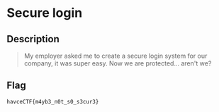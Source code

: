 # Secure login

## Description
> My employer asked me to create a secure login system for our company, it was super easy. Now we are protected... aren't we?

## Flag
`havceCTF{m4yb3_n0t_s0_s3cur3}`

